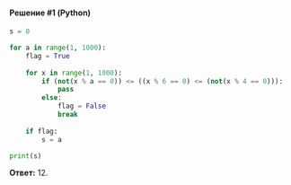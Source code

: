 #### Решение #1 (Python)
```python
s = 0

for a in range(1, 1000):
	flag = True
	
	for x in range(1, 1000):
		if (not(x % a == 0)) <= ((x % 6 == 0) <= (not(x % 4 == 0))):
			pass
		else:
			flag = False
			break
	
	if flag:
		s = a

print(s)
```
**Ответ:** 12.

